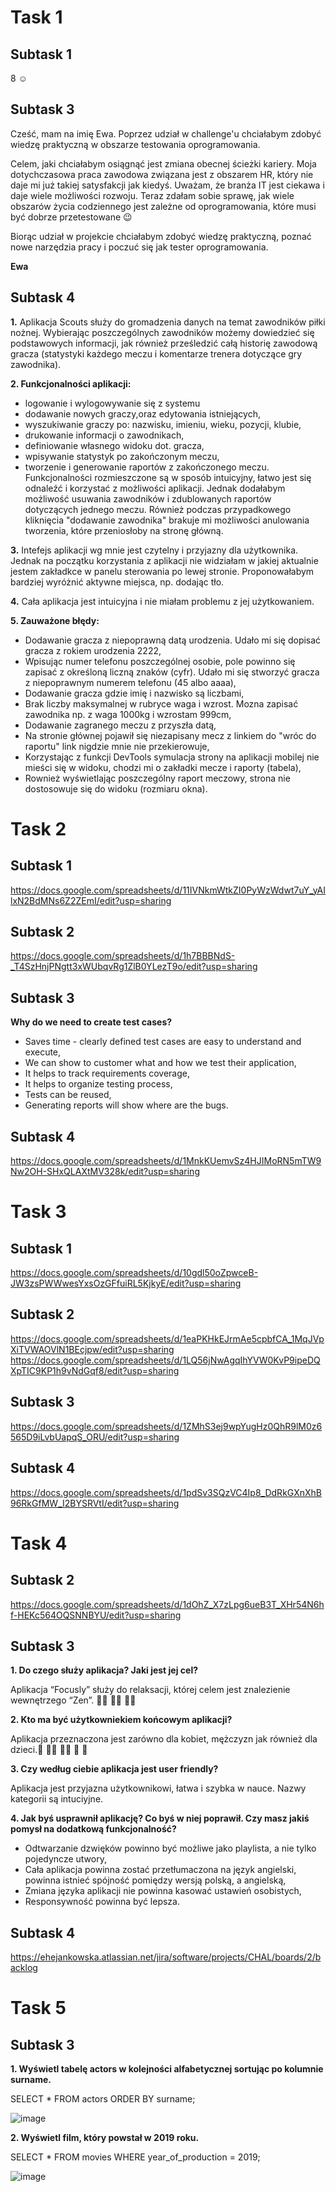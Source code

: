 # Task 1
## Subtask 1
8 :relaxed:
## Subtask 3
Cześć, mam na imię Ewa. Poprzez udział w challenge'u chciałabym zdobyć wiedzę praktyczną w obszarze testowania oprogramowania.

Celem, jaki chciałabym osiągnąć jest zmiana obecnej ścieżki kariery. Moja dotychczasowa praca zawodowa związana jest z obszarem HR, który nie daje mi już takiej satysfakcji jak kiedyś. Uważam, że branża IT jest ciekawa i daje wiele możliwości rozwoju. Teraz zdałam sobie sprawę, jak wiele obszarów życia codziennego jest zależne od oprogramowania, które musi być dobrze przetestowane :wink:

Biorąc udział w projekcie chciałabym zdobyć wiedzę praktyczną, poznać nowe narzędzia pracy i poczuć się jak tester oprogramowania.

**Ewa**

## Subtask 4
**1.** Aplikacja Scouts służy do gromadzenia danych na temat zawodników piłki nożnej. Wybierając poszczególnych zawodników możemy dowiedzieć się podstawowych informacji, jak również prześledzić całą historię zawodową gracza (statystyki każdego meczu i komentarze trenera dotyczące gry zawodnika).

**2. Funkcjonalności aplikacji:**
- logowanie i wylogowywanie się z systemu
- dodawanie nowych graczy,oraz edytowania istniejących,
- wyszukiwanie graczy po: nazwisku, imieniu, wieku, pozycji, klubie,
- drukowanie informacji o zawodnikach,
- definiowanie własnego widoku dot. gracza,
- wpisywanie statystyk po zakończonym meczu,
- tworzenie i generowanie raportów z zakończonego meczu.
Funkcjonalności rozmieszczone są w sposób intuicyjny, łatwo jest się odnaleźć i korzystać z możliwości aplikacji. Jednak dodałabym możliwość usuwania zawodników i zdublowanych raportów dotyczących jednego meczu. Również podczas przypadkowego kliknięcia "dodawanie zawodnika" brakuje mi możliwości anulowania tworzenia, które przeniosłoby na stronę główną.

**3.** Intefejs aplikacji wg mnie jest czytelny i przyjazny dla użytkownika. Jednak na początku korzystania z aplikacji nie widziałam w jakiej aktualnie jestem zakładkce w panelu sterowania po lewej stronie. Proponowałabym bardziej wyróżnić aktywne miejsca, np. dodając tło.

**4.** Cała aplikacja jest intuicyjna i nie miałam problemu z jej użytkowaniem.

**5. Zauważone błędy:**
- Dodawanie gracza z niepoprawną datą urodzenia. Udało mi się dopisać gracza z rokiem urodzenia 2222,
- Wpisując numer telefonu poszczególnej osobie, pole powinno się zapisać z określoną liczną znaków (cyfr). Udało mi się stworzyć gracza z niepoprawnym numerem telefonu (45 albo aaaa),
- Dodawanie gracza gdzie imię i nazwisko są liczbami,
- Brak liczby maksymalnej w rubryce waga i wzrost. Mozna zapisać zawodnika np. z waga 1000kg i wzrostam 999cm, 
- Dodawanie zagranego meczu z przyszła datą,
- Na stronie głównej pojawił się niezapisany mecz z linkiem do "wróc do raportu" link nigdzie mnie nie przekierowuje,
- Korzystając z funkcji DevTools symulacja strony na aplikacji mobilej nie mieści się w widoku, chodzi mi o zakładki mecze i raporty (tabela),
- Rownież wyświetlając poszczególny raport meczowy, strona nie dostosowuje się do widoku (rozmiaru okna). 

# Task 2
## Subtask 1
https://docs.google.com/spreadsheets/d/11IVNkmWtkZI0PyWzWdwt7uY_yAIlxN2BdMNs6Z2ZEmI/edit?usp=sharing

## Subtask 2
https://docs.google.com/spreadsheets/d/1h7BBBNdS-_T4SzHnjPNgtt3xWUbqvRg1ZlB0YLezT9o/edit?usp=sharing

## Subtask 3
**Why do we need to create test cases?**
- Saves time - clearly defined test cases are easy to understand and execute,
- We can show to customer what and how we test their application,
- It helps to track requirements coverage,
- It helps to organize testing process, 
- Tests can be reused,
- Generating reports will show where are the bugs. 

## Subtask 4
https://docs.google.com/spreadsheets/d/1MnkKUemvSz4HJIMoRN5mTW9Nw2OH-SHxQLAXtMV328k/edit?usp=sharing

# Task 3
## Subtask 1
https://docs.google.com/spreadsheets/d/10gdl50oZpwceB-JW3zsPWWwesYxsOzGFfuiRL5KjkyE/edit?usp=sharing

## Subtask 2
https://docs.google.com/spreadsheets/d/1eaPKHkEJrmAe5cpbfCA_1MqJVpXiTVWAOVlN1BEcjpw/edit?usp=sharing
https://docs.google.com/spreadsheets/d/1LQ56jNwAgqIhYVW0KvP9ipeDQXpTIC9KP1h9vNdGqf8/edit?usp=sharing

## Subtask 3
https://docs.google.com/spreadsheets/d/1ZMhS3ej9wpYugHz0QhR9lM0z6565D9iLvbUapqS_ORU/edit?usp=sharing

## Subtask 4
https://docs.google.com/spreadsheets/d/1pdSv3SQzVC4Ip8_DdRkGXnXhB96RkGfMW_I2BYSRVtI/edit?usp=sharing

# Task 4
## Subtask 2
https://docs.google.com/spreadsheets/d/1dOhZ_X7zLpg6ueB3T_XHr54N6hf-HEKc564OQSNNBYU/edit?usp=sharing

## Subtask 3
**1. Do czego służy aplikacja? Jaki jest jej cel?**

Aplikacja “Focusly” służy do relaksacji, której celem jest znalezienie wewnętrzego “Zen”. 🧘‍♀️  🧘‍♀️  🧘‍♀️ 

**2. Kto ma być użytkowniekiem końcowym aplikacji?**

Aplikacja przeznaczona jest zarówno dla kobiet, mężczyzn jak również dla dzieci.👶 👨‍🦰 👩‍🦰 👵 🧓 

**3. Czy według ciebie aplikacja jest user friendly?**

Aplikacja jest przyjazna użytkownikowi, łatwa i szybka w nauce. Nazwy kategorii są intuciyjne.

**4. Jak byś usprawnił aplikację? Co byś w niej poprawił. Czy masz jakiś pomysł na dodatkową funkcjonalność?**
- Odtwarzanie dzwięków powinno być możliwe jako playlista, a nie tylko pojedyncze utwory,
- Cała aplikacja powinna zostać przetłumaczona na język angielski, powinna istnieć spójność pomiędzy wersją polską, a angielską,
- Zmiana języka aplikacji nie powinna kasować ustawień osobistych,
- Responsywność powinna być lepsza.

## Subtask 4
https://ehejankowska.atlassian.net/jira/software/projects/CHAL/boards/2/backlog

# Task 5
## Subtask 3
**1. Wyświetl tabelę actors w kolejności alfabetycznej sortując po kolumnie surname.**

SELECT * FROM actors ORDER BY surname;

![image](https://user-images.githubusercontent.com/116520344/204107409-f49f09af-a349-48f6-a8a3-2f44800c4261.png)

**2. Wyświetl film, który powstał w 2019 roku.**

SELECT * FROM movies WHERE year_of_production = 2019;

![image](https://user-images.githubusercontent.com/116520344/204107711-1c69ba55-0b35-4917-b78d-7442336b3475.png)
